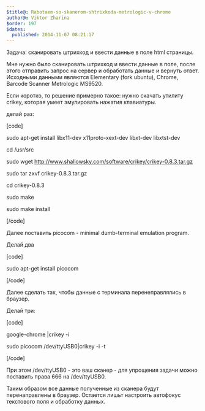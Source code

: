 ```yaml
---
$title@: Rabotaem-so-skanerom-shtrixkoda-metrologic-v-chrome
author@: Viktor Zharina
$order: 197
$dates:
  published: 2014-11-07 08:21:17
---
```

Задача: сканировать штрихкод и ввести данные в поле html страницы.



Мне нужно было сканировать штрихкод и ввести данные в поле, после этого отправить запрос на сервер и обработать данные и вернуть ответ. Исходными данными являются Elementary (fork ubuntu), Chrome, Barcode Scanner Metrologic MS9520.



Если коротко, то решение примерно такое: нужно скачать утилиту crikey, которая умеет эмулировать нажатия клавиатуры.



делай раз:

[code]

sudo apt-get install libx11-dev x11proto-xext-dev libxt-dev libxtst-dev

cd /usr/src

sudo wget http://www.shallowsky.com/software/crikey/crikey-0.8.3.tar.gz

sudo tar zxvf crikey-0.8.3.tar.gz

cd crikey-0.8.3

sudo make

sudo make install

[/code]

Далее поставить picocom - minimal dumb-terminal emulation program. 

Делай два

[code]

sudo apt-get install picocom

[/code]

<!--more-->





Далее сделать так, чтобы данные с терминала перенеправлялись в браузер. 

Делай три:

[code]

google-chrome |crikey -i

sudo picocom /dev/ttyUSB0|crikey -i -t

[/code]



При этом /dev/ttyUSB0 - это ваш сканер - для упрощения задачи можно поставить права 666 на  /dev/ttyUSB0.



Таким образом все данные полученные из сканера будут перенаправлены в браузер. Остается лишьт настроить автофокус текстового поля и обработку данных.



